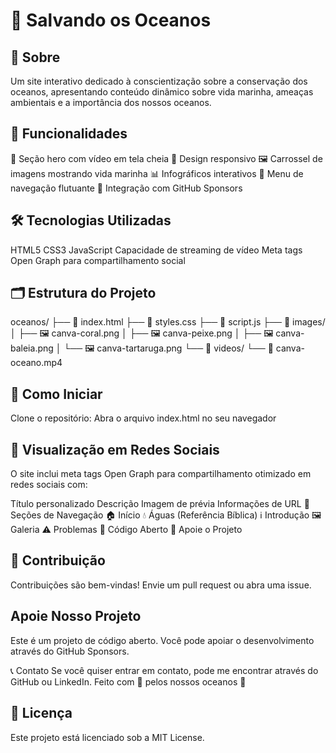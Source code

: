 # 🌊 Salvando os Oceanos

## 📖 Sobre
Um site interativo dedicado à conscientização sobre a conservação dos oceanos, apresentando conteúdo dinâmico sobre vida marinha, ameaças ambientais e a importância dos nossos oceanos.

## 🌟 Funcionalidades
🎥 Seção hero com vídeo em tela cheia
📱 Design responsivo
🖼️ Carrossel de imagens mostrando vida marinha
📊 Infográficos interativos
📍 Menu de navegação flutuante
💝 Integração com GitHub Sponsors

## 🛠️ Tecnologias Utilizadas
HTML5
CSS3
JavaScript
Capacidade de streaming de vídeo
Meta tags Open Graph para compartilhamento social

## 🗂️ Estrutura do Projeto
oceanos/
├── 📄 index.html
├── 📄 styles.css
├── 📄 script.js
├── 📁 images/
│   ├── 🖼️ canva-coral.png
│   ├── 🖼️ canva-peixe.png
│   ├── 🖼️ canva-baleia.png
│   └── 🖼️ canva-tartaruga.png
└── 📁 videos/
    └── 🎥 canva-oceano.mp4

## 🚀 Como Iniciar
Clone o repositório:
Abra o arquivo index.html no seu navegador

## 📱 Visualização em Redes Sociais
O site inclui meta tags Open Graph para compartilhamento otimizado em redes sociais com:

Título personalizado
Descrição
Imagem de prévia
Informações de URL
🔗 Seções de Navegação
🏠 Início
💧 Águas (Referência Bíblica)
ℹ️ Introdução
🖼️ Galeria
⚠️ Problemas
💝 Código Aberto
💖 Apoie o Projeto

## 🤝 Contribuição
Contribuições são bem-vindas! Envie um pull request ou abra uma issue.

## Apoie Nosso Projeto
Este é um projeto de código aberto. Você pode apoiar o desenvolvimento através do GitHub Sponsors.

📞 Contato
Se você quiser entrar em contato, pode me encontrar através do GitHub ou LinkedIn.
Feito com 💙 pelos nossos oceanos 🌊

## 📄 Licença
Este projeto está licenciado sob a MIT License.